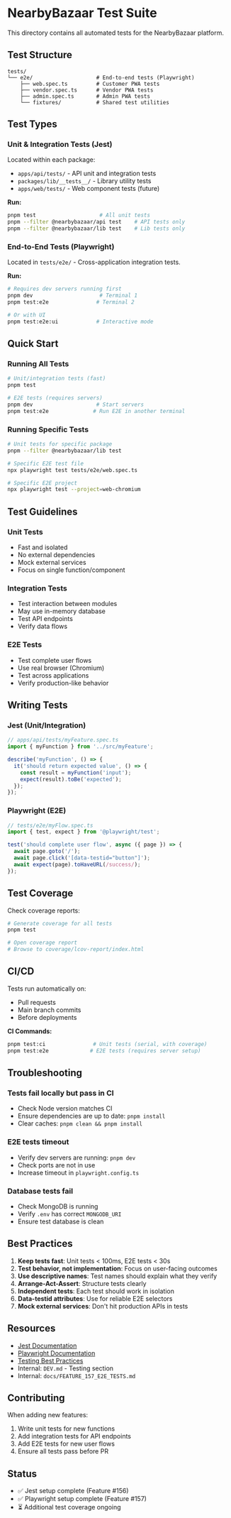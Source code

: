 # NearbyBazaar Test Suite

This directory contains all automated tests for the NearbyBazaar platform.

## Test Structure

```
tests/
└── e2e/                    # End-to-end tests (Playwright)
    ├── web.spec.ts         # Customer PWA tests
    ├── vendor.spec.ts      # Vendor PWA tests
    ├── admin.spec.ts       # Admin PWA tests
    └── fixtures/           # Shared test utilities
```

## Test Types

### Unit & Integration Tests (Jest)

Located within each package:

- `apps/api/tests/` - API unit and integration tests
- `packages/lib/__tests__/` - Library utility tests
- `apps/web/tests/` - Web component tests (future)

**Run:**

```bash
pnpm test                    # All unit tests
pnpm --filter @nearbybazaar/api test    # API tests only
pnpm --filter @nearbybazaar/lib test    # Lib tests only
```

### End-to-End Tests (Playwright)

Located in `tests/e2e/` - Cross-application integration tests.

**Run:**

```bash
# Requires dev servers running first
pnpm dev                     # Terminal 1
pnpm test:e2e               # Terminal 2

# Or with UI
pnpm test:e2e:ui            # Interactive mode
```

## Quick Start

### Running All Tests

```bash
# Unit/integration tests (fast)
pnpm test

# E2E tests (requires servers)
pnpm dev                    # Start servers
pnpm test:e2e              # Run E2E in another terminal
```

### Running Specific Tests

```bash
# Unit tests for specific package
pnpm --filter @nearbybazaar/lib test

# Specific E2E test file
npx playwright test tests/e2e/web.spec.ts

# Specific E2E project
npx playwright test --project=web-chromium
```

## Test Guidelines

### Unit Tests

- Fast and isolated
- No external dependencies
- Mock external services
- Focus on single function/component

### Integration Tests

- Test interaction between modules
- May use in-memory database
- Test API endpoints
- Verify data flows

### E2E Tests

- Test complete user flows
- Use real browser (Chromium)
- Test across applications
- Verify production-like behavior

## Writing Tests

### Jest (Unit/Integration)

```typescript
// apps/api/tests/myFeature.spec.ts
import { myFunction } from '../src/myFeature';

describe('myFunction', () => {
  it('should return expected value', () => {
    const result = myFunction('input');
    expect(result).toBe('expected');
  });
});
```

### Playwright (E2E)

```typescript
// tests/e2e/myFlow.spec.ts
import { test, expect } from '@playwright/test';

test('should complete user flow', async ({ page }) => {
  await page.goto('/');
  await page.click('[data-testid="button"]');
  await expect(page).toHaveURL(/success/);
});
```

## Test Coverage

Check coverage reports:

```bash
# Generate coverage for all tests
pnpm test

# Open coverage report
# Browse to coverage/lcov-report/index.html
```

## CI/CD

Tests run automatically on:

- Pull requests
- Main branch commits
- Before deployments

**CI Commands:**

```bash
pnpm test:ci               # Unit tests (serial, with coverage)
pnpm test:e2e             # E2E tests (requires server setup)
```

## Troubleshooting

### Tests fail locally but pass in CI

- Check Node version matches CI
- Ensure dependencies are up to date: `pnpm install`
- Clear caches: `pnpm clean && pnpm install`

### E2E tests timeout

- Verify dev servers are running: `pnpm dev`
- Check ports are not in use
- Increase timeout in `playwright.config.ts`

### Database tests fail

- Check MongoDB is running
- Verify `.env` has correct `MONGODB_URI`
- Ensure test database is clean

## Best Practices

1. **Keep tests fast**: Unit tests < 100ms, E2E tests < 30s
2. **Test behavior, not implementation**: Focus on user-facing outcomes
3. **Use descriptive names**: Test names should explain what they verify
4. **Arrange-Act-Assert**: Structure tests clearly
5. **Independent tests**: Each test should work in isolation
6. **Data-testid attributes**: Use for reliable E2E selectors
7. **Mock external services**: Don't hit production APIs in tests

## Resources

- [Jest Documentation](https://jestjs.io/)
- [Playwright Documentation](https://playwright.dev/)
- [Testing Best Practices](https://testingjavascript.com/)
- Internal: `DEV.md` - Testing section
- Internal: `docs/FEATURE_157_E2E_TESTS.md`

## Contributing

When adding new features:

1. Write unit tests for new functions
2. Add integration tests for API endpoints
3. Add E2E tests for new user flows
4. Ensure all tests pass before PR

## Status

- ✅ Jest setup complete (Feature #156)
- ✅ Playwright setup complete (Feature #157)
- ⏳ Additional test coverage ongoing
